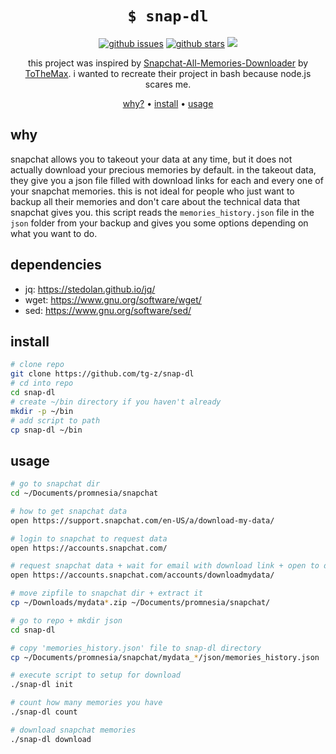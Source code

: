 <h1 align="center"><code>$ snap-dl</code></h1>

<p align="center">
<a href="https://github.com/tg-z/snap-dl/issues"><img alt="github issues" src="https://img.shields.io/github/issues/tg-z/snap-dl?color=ff69b4"></a>
<a href="https://github.com/tg-z/snap-dl/stargazers"><img alt="github stars" src="https://img.shields.io/github/stars/tg-z/snap-dl?color=ff69b4"></a>
<a href="https://github.com/tg-z/snap-dl/graphs/contributors" alt="contributors">
<img src="https://img.shields.io/github/contributors/tg-z/snap-dl?color=ff69b4"/></a>
</p>

<p align="center">this project was inspired by <a href="https://github.com/ToTheMax/Snapchat-All-Memories-Downloader">Snapchat-All-Memories-Downloader</a> by <a href="https://github.com/ToTheMax">ToTheMax</a>. i wanted to recreate their project in bash because node.js scares me.</p>

<p align="center">
  <a href="#why">why?</a> •
  <a href="#install">install</a> •
  <a href="#usage">usage</a>
</p>

## why
snapchat allows you to takeout your data at any time, but it does not actually download your precious memories by default. in the takeout data, they give you a json file filled with download links for each and every one of your snapchat memories. this is not ideal for people who just want to backup all their memories and don't care about the technical data that snapchat gives you. this script reads the `memories_history.json` file in the `json` folder from your backup and gives you some options depending on what you want to do.

## dependencies
- jq: https://stedolan.github.io/jq/
- wget: https://www.gnu.org/software/wget/
- sed: https://www.gnu.org/software/sed/

## install
```sh
# clone repo
git clone https://github.com/tg-z/snap-dl
# cd into repo
cd snap-dl
# create ~/bin directory if you haven't already
mkdir -p ~/bin
# add script to path
cp snap-dl ~/bin
```

## usage
```sh
# go to snapchat dir
cd ~/Documents/promnesia/snapchat

# how to get snapchat data
open https://support.snapchat.com/en-US/a/download-my-data/

# login to snapchat to request data
open https://accounts.snapchat.com/

# request snapchat data + wait for email with download link + open to download zipfile
open https://accounts.snapchat.com/accounts/downloadmydata/

# move zipfile to snapchat dir + extract it
cp ~/Downloads/mydata*.zip ~/Documents/promnesia/snapchat/

# go to repo + mkdir json
cd snap-dl

# copy 'memories_history.json' file to snap-dl directory
cp ~/Documents/promnesia/snapchat/mydata_*/json/memories_history.json .

# execute script to setup for download
./snap-dl init

# count how many memories you have
./snap-dl count

# download snapchat memories
./snap-dl download
```

